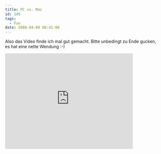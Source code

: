 ```yaml
---
title: PC vs. Mac
id: 145
tags:
  - Fun
date: 2008-04-09 08:41:00
---
```


Also das Video finde ich mal gut gemacht. Bitte unbedingt zu Ende gucken, es hat eine nette Wendung :-)
<iframe src="http://www.youtube.com/embed/hIrBkgS4E1k" frameborder="0" width="420" height="315"></iframe>